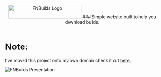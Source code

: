 <div align=center>
  
<img src="https://cdn.discordapp.com/attachments/751304558453719176/936168734924603412/logo_white.png" alt="FNBuilds Logo" width="238" height="45">
### Simple website built to help you download builds. 
  
</div>
<br>

# Note:
I've moved this project onto my own domain check it out [here.](http://crunnie.xyz/builds/ "Crunnie's FNBuilds")

<img src="https://cdn.discordapp.com/attachments/751304558453719176/936168507975008266/unknown.png" alt="FNBuilds Presentation">


